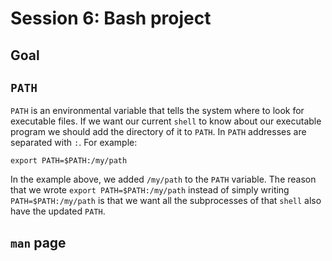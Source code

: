 # Session 6: Bash project

## Goal

## `PATH`

`PATH` is an environmental variable that tells the system
where to look for executable files.
If we want our current `shell` to know about our executable
program we should add the directory of it to `PATH`.
In `PATH` addresses are separated with `:`.
For example:

```shell
export PATH=$PATH:/my/path
```

In the example above, we added `/my/path` to the `PATH` variable.
The reason that we wrote `export PATH=$PATH:/my/path` instead of
simply writing `PATH=$PATH:/my/path` is that we want all the
subprocesses of that `shell` also have the updated `PATH`.

## `man` page
